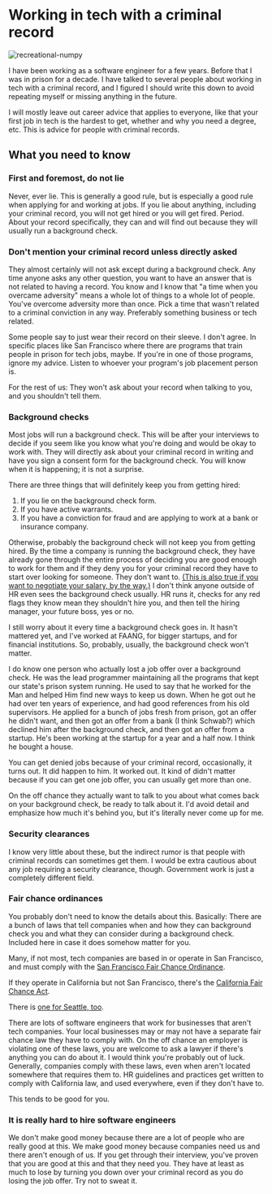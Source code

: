 # Working in tech with a criminal record
![recreational-numpy](https://github.com/felonius-technicus/felonius-technicus/assets/154108946/30aa6324-8430-470b-bcf4-e0fbd954e695)

I have been working as a software engineer for a few years. Before that I was in prison for a decade. I have talked to several people about working in tech with a criminal record, and I figured I should write this down to avoid repeating myself or missing anything in the future.

I will mostly leave out career advice that applies to everyone, like that your first job in tech is the hardest to get, whether and why you need a degree, etc. This is advice for people with criminal records.

## What you need to know

### First and foremost, do not lie

Never, ever lie. This is generally a good rule, but is especially a good rule when applying for and working at jobs. If you lie about anything, including your criminal record, you will not get hired or you will get fired. Period. About your record specifically, they can and will find out because they will usually run a background check.

### Don't mention your criminal record unless directly asked

They almost certainly will not ask except during a background check. Any time anyone asks any other question, you want to have an answer that is not related to having a record. You know and I know that "a time when you overcame adversity" means a whole lot of things to a whole lot of people. You've overcome adversity more than once. Pick a time that wasn't related to a criminal conviction in any way. Preferably something business or tech related.

Some people say to just wear their record on their sleeve. I don't agree. In specific places like San Francisco where there are programs that train people in prison for tech jobs, maybe. If you're in one of those programs, ignore my advice. Listen to whoever your program's job placement person is.

For the rest of us: They won't ask about your record when talking to you, and you shouldn't tell them.

### Background checks

Most jobs will run a background check. This will be after your interviews to decide if you seem like you know what you're doing and would be okay to work with. They will directly ask about your criminal record in writing and have you sign a consent form for the background check. You will know when it is happening; it is not a surprise.

There are three things that will definitely keep you from getting hired:

1. If you lie on the background check form.
2. If you have active warrants.
3. If you have a conviction for fraud and are applying to work at a bank or insurance company.

Otherwise, probably the background check will not keep you from getting hired. By the time a company is running the background check, they have already gone through the entire process of deciding you are good enough to work for them and if they deny you for your criminal record they have to start over looking for someone. They don't want to. [(This is also true if you want to negotiate your salary, by the way.)](https://www.kalzumeus.com/2012/01/23/salary-negotiation/) I don't think anyone outside of HR even sees the background check usually. HR runs it, checks for any red flags they know mean they shouldn't hire you, and then tell the hiring manager, your future boss, yes or no.

I still worry about it every time a background check goes in. It hasn't mattered yet, and I've worked at FAANG, for bigger startups, and for financial institutions. So, probably, usually, the background check won't matter.

I do know one person who actually lost a job offer over a background check. He was the lead programmer maintaining all the programs that kept our state's prison system running. He used to say that he worked for the Man and helped Him find new ways to keep us down. When he got out he had over ten years of experience, and had good references from his old supervisors. He applied for a bunch of jobs fresh from prison, got an offer he didn't want, and then got an offer from a bank (I think Schwab?) which declined him after the background check, and then got an offer from a startup. He's been working at the startup for a year and a half now. I think he bought a house.

You can get denied jobs because of your criminal record, occasionally, it turns out. It did happen to him. It worked out. It kind of didn't matter because if you can get one job offer, you can usually get more than one.

On the off chance they actually want to talk to you about what comes back on your background check, be ready to talk about it. I'd avoid detail and emphasize how much it's behind you, but it's literally never come up for me.

### Security clearances

I know very little about these, but the indirect rumor is that people with criminal records can sometimes get them. I would be extra cautious about any job requiring a security clearance, though. Government work is just a completely different field.

### Fair chance ordinances

You probably don't need to know the details about this. Basically: There are a bunch of laws that tell companies when and how they can background check you and what they can consider during a background check. Included here in case it does somehow matter for you.

Many, if not most, tech companies are based in or operate in San Francisco, and must comply with the [San Francisco Fair Chance Ordinance](https://sfgov.org/olse/sites/default/files/FileCenter/Documents/11600-Art%20%2049%20Official%20Notice%20Final%20091114.pdf).

If they operate in California but not San Francisco, there's the [California Fair Chance Act](https://calcivilrights.ca.gov/wp-content/uploads/sites/32/2022/11/Fair-Chance-Act-FAQ_ENG.pdf).

There is [one for Seattle, too](https://www.seattle.gov/laborstandards/ordinances/fair-chance-employment).

There are lots of software engineers that work for businesses that aren't tech companies. Your local businesses may or may not have a separate fair chance law they have to comply with. On the off chance an employer is violating one of these laws, you are welcome to ask a lawyer if there's anything you can do about it. I would think you're probably out of luck. Generally, companies comply with these laws, even when aren't located somewhere that requires them to. HR guidelines and practices get written to comply with California law, and used everywhere, even if they don't have to.

This tends to be good for you.

### It is really hard to hire software engineers

We don't make good money because there are a lot of people who are really good at this. We make good money because companies need us and there aren't enough of us. If you get through their interview, you've proven that you are good at this and that they need you. They have at least as much to lose by turning you down over your criminal record as you do losing the job offer. Try not to sweat it.

